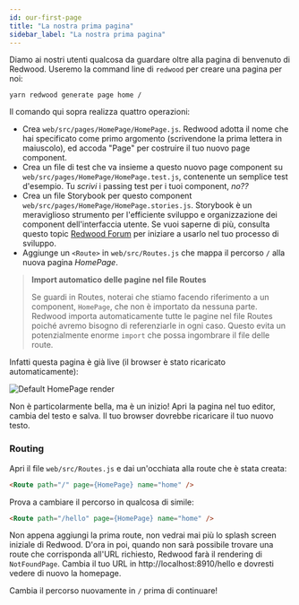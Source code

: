```yaml
---
id: our-first-page
title: "La nostra prima pagina"
sidebar_label: "La nostra prima pagina"
---
```


Diamo ai nostri utenti qualcosa da guardare oltre alla pagina di benvenuto di Redwood. Useremo la command line di `redwood` per creare una pagina per noi:

    yarn redwood generate page home /

Il comando qui sopra realizza quattro operazioni:

- Crea `web/src/pages/HomePage/HomePage.js`. Redwood adotta il nome che hai specificato come primo argomento (scrivendone la prima lettera in maiuscolo), ed accoda "Page" per costruire il tuo nuovo page component.
- Crea un file di test che va insieme a questo nuovo page component su `web/src/pages/HomePage/HomePage.test.js`, contenente un semplice test d'esempio. Tu _scrivi_ i passing test per i tuoi component, _no??_
- Crea un file Storybook per questo component `web/src/pages/HomePage/HomePage.stories.js`. Storybook è un meraviglioso strumento per l'efficiente sviluppo e organizzazione dei component dell'interfaccia utente. Se vuoi saperne di più, consulta questo topic [Redwood Forum](https://community.redwoodjs.com/t/how-to-use-the-new-storybook-integration-in-v0-13-0/873) per iniziare a usarlo nel tuo processo di sviluppo.
- Aggiunge un `<Route>` in `web/src/Routes.js` che mappa il percorso `/` alla nuova pagina _HomePage_.

> **Import automatico delle pagine nel file Routes**
> 
> Se guardi in Routes, noterai che stiamo facendo riferimento a un component, `HomePage`, che non è importato da nessuna parte. Redwood importa automaticamente tutte le pagine nel file Routes poiché avremo bisogno di referenziarle in ogni caso. Questo evita un potenzialmente enorme `import` che possa ingombrare il file delle route.

Infatti questa pagina è già live (il browser è stato ricaricato automaticamente):

![Default HomePage render](https://user-images.githubusercontent.com/300/76237559-b760ba80-61eb-11ea-9a77-b5006b03031f.png)

Non è particolarmente bella, ma è un inizio! Apri la pagina nel tuo editor, cambia del testo e salva. Il tuo browser dovrebbe ricaricare il tuo nuovo testo.

### Routing

Apri il file `web/src/Routes.js` e dai un'occhiata alla route che è stata creata:

```html
<Route path="/" page={HomePage} name="home" />
```

Prova a cambiare il percorso in qualcosa di simile:

```html
<Route path="/hello" page={HomePage} name="home" />
```

Non appena aggiungi la prima route, non vedrai mai più lo splash screen iniziale di Redwood. D'ora in poi, quando non sarà possibile trovare una route che corrisponda all'URL richiesto, Redwood farà il rendering di `NotFoundPage`. Cambia il tuo URL in http://localhost:8910/hello e dovresti vedere di nuovo la homepage.

Cambia il percorso nuovamente in `/` prima di continuare!

